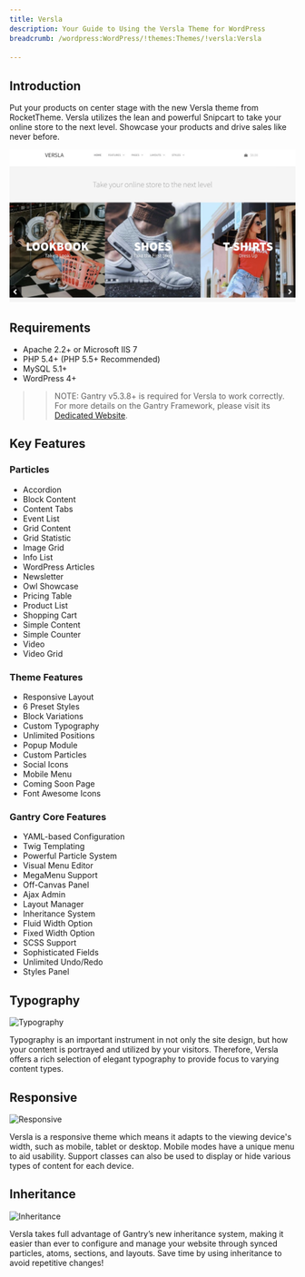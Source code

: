 ```yaml
---
title: Versla
description: Your Guide to Using the Versla Theme for WordPress
breadcrumb: /wordpress:WordPress/!themes:Themes/!versla:Versla

---
```


Introduction
-----

Put your products on center stage with the new Versla theme from RocketTheme. Versla utilizes the lean and powerful Snipcart to take your online store to the next level. Showcase your products and drive sales like never before.

![](assets/versla.jpeg)

Requirements
-----

* Apache 2.2+ or Microsoft IIS 7
* PHP 5.4+ (PHP 5.5+ Recommended)
* MySQL 5.1+
* WordPress 4+

>> NOTE: Gantry v5.3.8+ is required for Versla to work correctly. For more details on the Gantry Framework, please visit its [Dedicated Website](http://gantry.org).

Key Features
-----

### Particles
* Accordion
* Block Content
* Content Tabs
* Event List
* Grid Content
* Grid Statistic
* Image Grid
* Info List
* WordPress Articles
* Newsletter
* Owl Showcase
* Pricing Table
* Product List
* Shopping Cart
* Simple Content
* Simple Counter
* Video
* Video Grid 

### Theme Features
* Responsive Layout
* 6 Preset Styles
* Block Variations
* Custom Typography
* Unlimited Positions
* Popup Module
* Custom Particles
* Social Icons
* Mobile Menu
* Coming Soon Page
* Font Awesome Icons 

### Gantry Core Features
* YAML-based Configuration
* Twig Templating
* Powerful Particle System
* Visual Menu Editor
* MegaMenu Support
* Off-Canvas Panel
* Ajax Admin
* Layout Manager
* Inheritance System
* Fluid Width Option
* Fixed Width Option
* SCSS Support
* Sophisticated Fields
* Unlimited Undo/Redo
* Styles Panel

## Typography

![Typography](ft-2.jpg)

Typography is an important instrument in not only the site design, but how your content is portrayed and utilized by your visitors. Therefore, Versla offers a rich selection of elegant typography to provide focus to varying content types.

## Responsive

![Responsive](ft-3.jpg)

Versla is a responsive theme which means it adapts to the viewing device's width, such as mobile, tablet or desktop. Mobile modes have a unique menu to aid usability. Support classes can also be used to display or hide various types of content for each device.

## Inheritance

![Inheritance](ft-4.jpg)

Versla takes full advantage of Gantry’s new inheritance system, making it easier than ever to configure and manage your website through synced particles, atoms, sections, and layouts. Save time by using inheritance to avoid repetitive changes!
